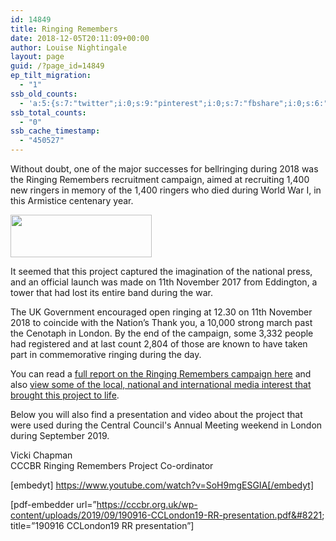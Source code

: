 ```yaml
---
id: 14849
title: Ringing Remembers
date: 2018-12-05T20:11:09+00:00
author: Louise Nightingale
layout: page
guid: /?page_id=14849
ep_tilt_migration:
  - "1"
ssb_old_counts:
  - 'a:5:{s:7:"twitter";i:0;s:9:"pinterest";i:0;s:7:"fbshare";i:0;s:6:"reddit";i:0;s:6:"tumblr";N;}'
ssb_total_counts:
  - "0"
ssb_cache_timestamp:
  - "450527"
---
```

Without doubt, one of the major successes for bellringing during 2018 was the Ringing Remembers recruitment campaign, aimed at recruiting 1,400 new ringers in memory of the 1,400 ringers who died during World War I, in this Armistice centenary year. 

<img loading="lazy" src="https://cccbr.org.uk/wp-content/uploads/2018/07/rrsmall.png" alt="" width="226" height="68" /> 

It seemed that this project captured the imagination of the national press, and an official launch was made on 11th November 2017 from Eddington, a tower that had lost its entire band during the war.

The UK Government encouraged open ringing at 12.30 on 11th November 2018 to coincide with the Nation’s Thank you, a 10,000 strong march past the Cenotaph in London. By the end of the campaign, some 3,332 people had registered and at last count 2,804 of those are known to have taken part in commemorative ringing during the day.

You can read a <a href="https://cccbr.org.uk/wp-content/uploads/2019/05/190308-CCCBR-website-002.pdf" target="_blank" rel="noopener noreferrer">full report on the Ringing Remembers campaign here</a> and also <a href="https://cccbr.org.uk/wp-content/uploads/2019/05/190308-Media-interest.pdf" target="_blank" rel="noopener noreferrer">view some of the local, national and international media interest that brought this project to life</a>.

Below you will also find a presentation and video about the project that were used during the Central Council&apos;s Annual Meeting weekend in London during September 2019.

Vicki Chapman  
CCCBR Ringing Remembers Project Co-ordinator

[embedyt] https://www.youtube.com/watch?v=SoH9mgESGIA[/embedyt]

[pdf-embedder url=&#8221;https://cccbr.org.uk/wp-content/uploads/2019/09/190916-CCLondon19-RR-presentation.pdf&#8221; title=&#8221;190916 CCLondon19 RR presentation&#8221;]
